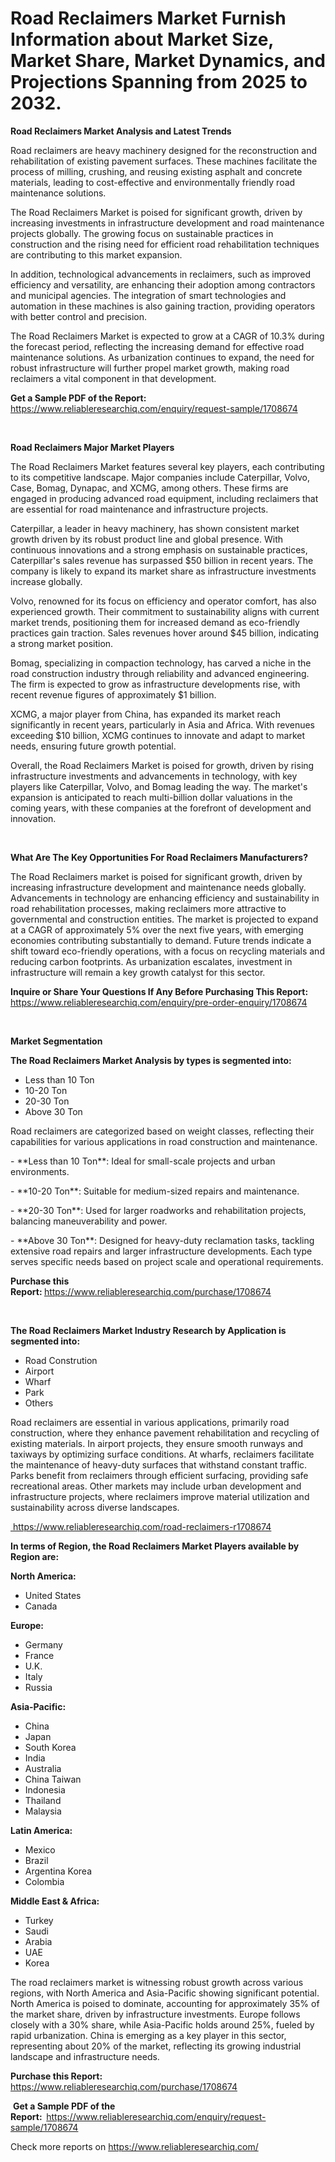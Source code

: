 <p><h1>Road Reclaimers Market Furnish Information about Market Size, Market Share, Market Dynamics, and Projections Spanning from 2025 to 2032.</h1></p><p><strong>Road Reclaimers Market Analysis and Latest Trends</strong></p>
<p><p>Road reclaimers are heavy machinery designed for the reconstruction and rehabilitation of existing pavement surfaces. These machines facilitate the process of milling, crushing, and reusing existing asphalt and concrete materials, leading to cost-effective and environmentally friendly road maintenance solutions. </p><p>The Road Reclaimers Market is poised for significant growth, driven by increasing investments in infrastructure development and road maintenance projects globally. The growing focus on sustainable practices in construction and the rising need for efficient road rehabilitation techniques are contributing to this market expansion. </p><p>In addition, technological advancements in reclaimers, such as improved efficiency and versatility, are enhancing their adoption among contractors and municipal agencies. The integration of smart technologies and automation in these machines is also gaining traction, providing operators with better control and precision.</p><p>The Road Reclaimers Market is expected to grow at a CAGR of 10.3% during the forecast period, reflecting the increasing demand for effective road maintenance solutions. As urbanization continues to expand, the need for robust infrastructure will further propel market growth, making road reclaimers a vital component in that development.</p></p>
<p><strong>Get a Sample PDF of the Report:&nbsp;</strong> <a href="https://www.reliableresearchiq.com/enquiry/request-sample/1708674?utm_campaign=2271&utm_medium=2&utm_source=Github&utm_content=ia&utm_term=27032025&utm_id=road-reclaimers">https://www.reliableresearchiq.com/enquiry/request-sample/1708674</a></p>
<p>&nbsp;</p>
<p><strong>Road Reclaimers Major Market Players</strong></p>
<p><p>The Road Reclaimers Market features several key players, each contributing to its competitive landscape. Major companies include Caterpillar, Volvo, Case, Bomag, Dynapac, and XCMG, among others. These firms are engaged in producing advanced road equipment, including reclaimers that are essential for road maintenance and infrastructure projects.</p><p>Caterpillar, a leader in heavy machinery, has shown consistent market growth driven by its robust product line and global presence. With continuous innovations and a strong emphasis on sustainable practices, Caterpillar's sales revenue has surpassed $50 billion in recent years. The company is likely to expand its market share as infrastructure investments increase globally.</p><p>Volvo, renowned for its focus on efficiency and operator comfort, has also experienced growth. Their commitment to sustainability aligns with current market trends, positioning them for increased demand as eco-friendly practices gain traction. Sales revenues hover around $45 billion, indicating a strong market position.</p><p>Bomag, specializing in compaction technology, has carved a niche in the road construction industry through reliability and advanced engineering. The firm is expected to grow as infrastructure developments rise, with recent revenue figures of approximately $1 billion.</p><p>XCMG, a major player from China, has expanded its market reach significantly in recent years, particularly in Asia and Africa. With revenues exceeding $10 billion, XCMG continues to innovate and adapt to market needs, ensuring future growth potential.</p><p>Overall, the Road Reclaimers Market is poised for growth, driven by rising infrastructure investments and advancements in technology, with key players like Caterpillar, Volvo, and Bomag leading the way. The market's expansion is anticipated to reach multi-billion dollar valuations in the coming years, with these companies at the forefront of development and innovation.</p></p>
<p>&nbsp;</p>
<p><strong>What Are The Key Opportunities For Road Reclaimers Manufacturers?</strong></p>
<p><p>The Road Reclaimers market is poised for significant growth, driven by increasing infrastructure development and maintenance needs globally. Advancements in technology are enhancing efficiency and sustainability in road rehabilitation processes, making reclaimers more attractive to governmental and construction entities. The market is projected to expand at a CAGR of approximately 5% over the next five years, with emerging economies contributing substantially to demand. Future trends indicate a shift toward eco-friendly operations, with a focus on recycling materials and reducing carbon footprints. As urbanization escalates, investment in infrastructure will remain a key growth catalyst for this sector.</p></p>
<p><strong>Inquire or Share Your Questions If Any Before Purchasing This Report:</strong> <a href="https://www.reliableresearchiq.com/enquiry/pre-order-enquiry/1708674?utm_campaign=2271&utm_medium=2&utm_source=Github&utm_content=ia&utm_term=27032025&utm_id=road-reclaimers">https://www.reliableresearchiq.com/enquiry/pre-order-enquiry/1708674</a></p>
<p>&nbsp;</p>
<p><strong>Market Segmentation</strong></p>
<p><strong>The Road Reclaimers Market Analysis by types is segmented into:</strong></p>
<p><ul><li>Less than 10 Ton</li><li>10-20 Ton</li><li>20-30 Ton</li><li>Above 30 Ton</li></ul></p>
<p><p>Road reclaimers are categorized based on weight classes, reflecting their capabilities for various applications in road construction and maintenance. </p><p>- **Less than 10 Ton**: Ideal for small-scale projects and urban environments.</p><p>- **10-20 Ton**: Suitable for medium-sized repairs and maintenance. </p><p>- **20-30 Ton**: Used for larger roadworks and rehabilitation projects, balancing maneuverability and power.</p><p>- **Above 30 Ton**: Designed for heavy-duty reclamation tasks, tackling extensive road repairs and larger infrastructure developments. Each type serves specific needs based on project scale and operational requirements.</p></p>
<p><strong>Purchase this Report:&nbsp;</strong><a href="https://www.reliableresearchiq.com/purchase/1708674?utm_campaign=2271&utm_medium=2&utm_source=Github&utm_content=ia&utm_term=27032025&utm_id=road-reclaimers">https://www.reliableresearchiq.com/purchase/1708674</a></p>
<p>&nbsp;</p>
<p><strong>The Road Reclaimers Market Industry Research by Application is segmented into:</strong></p>
<p><ul><li>Road Constrution</li><li>Airport</li><li>Wharf</li><li>Park</li><li>Others</li></ul></p>
<p><p>Road reclaimers are essential in various applications, primarily road construction, where they enhance pavement rehabilitation and recycling of existing materials. In airport projects, they ensure smooth runways and taxiways by optimizing surface conditions. At wharfs, reclaimers facilitate the maintenance of heavy-duty surfaces that withstand constant traffic. Parks benefit from reclaimers through efficient surfacing, providing safe recreational areas. Other markets may include urban development and infrastructure projects, where reclaimers improve material utilization and sustainability across diverse landscapes.</p></p>
<p><a href="https://www.reliableresearchiq.com/road-reclaimers-r1708674?utm_campaign=2271&utm_medium=2&utm_source=Github&utm_content=ia&utm_term=27032025&utm_id=road-reclaimers">&nbsp;https://www.reliableresearchiq.com/road-reclaimers-r1708674</a></p>
<p><strong>In terms of Region, the Road Reclaimers Market Players available by Region are:</strong></p>
<p>
    <p> <strong> North America: </strong>
        <ul>
            <li>United States</li>
            <li>Canada</li>
        </ul>
        </p> 
    <p> <strong> Europe: </strong>
        <ul>
            <li>Germany</li>
            <li>France</li>
            <li>U.K.</li>
            <li>Italy</li>
            <li>Russia</li>
        </ul>
        </p> 
    <p> <strong> Asia-Pacific: </strong>
        <ul>
            <li>China</li>
            <li>Japan</li>
            <li>South Korea</li>
            <li>India</li>
            <li>Australia</li>
            <li>China Taiwan</li>
            <li>Indonesia</li>
            <li>Thailand</li>
            <li>Malaysia</li>
        </ul>
        </p> 
    <p> <strong> Latin America: </strong>
        <ul>
            <li>Mexico</li>
            <li>Brazil</li>
            <li>Argentina Korea</li>
            <li>Colombia</li>
        </ul>
        </p> 
    <p> <strong> Middle East & Africa: </strong>
        <ul>
            <li>Turkey</li>
            <li>Saudi</li>
            <li>Arabia</li>
            <li>UAE</li>
            <li>Korea</li>
        </ul>
    </p>
    </p>
<p><p>The road reclaimers market is witnessing robust growth across various regions, with North America and Asia-Pacific showing significant potential. North America is poised to dominate, accounting for approximately 35% of the market share, driven by infrastructure investments. Europe follows closely with a 30% share, while Asia-Pacific holds around 25%, fueled by rapid urbanization. China is emerging as a key player in this sector, representing about 20% of the market, reflecting its growing industrial landscape and infrastructure needs.</p></p>
<p><strong>Purchase this Report: </strong><a href="https://www.reliableresearchiq.com/purchase/1708674?utm_campaign=2271&utm_medium=2&utm_source=Github&utm_content=ia&utm_term=27032025&utm_id=road-reclaimers">https://www.reliableresearchiq.com/purchase/1708674</a></p>
<p>&nbsp;<strong>Get a Sample PDF of the Report:&nbsp;&nbsp;</strong><a href="https://www.reliableresearchiq.com/enquiry/request-sample/1708674?utm_campaign=2271&utm_medium=2&utm_source=Github&utm_content=ia&utm_term=27032025&utm_id=road-reclaimers">https://www.reliableresearchiq.com/enquiry/request-sample/1708674</a></p>
<p><strong></strong></p>
<p>Check more reports on <a href="https://www.reliableresearchiq.com/?utm_campaign=2271&utm_medium=2&utm_source=Github&utm_content=ia&utm_term=27032025&utm_id=road-reclaimers">https://www.reliableresearchiq.com/</a></p>